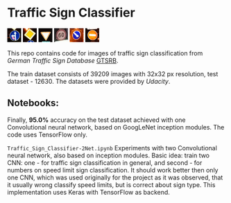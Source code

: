# Traffic Sign Classifier

![image 1](new_images/1.jpg) ![image 2](new_images/2.jpg) ![image 3](new_images/3.jpg) ![image 8](new_images/8.jpg) ![image 10](new_images/10.jpg) ![image 11](new_images/11.jpg)

This repo contains code for images of traffic sign classification from *German Traffic Sign Database* [GTSRB](http://benchmark.ini.rub.de/?section=gtsrb&subsection=news). 

The train dataset consists of 39209 images with 32x32 px resolution, test dataset - 12630. The datasets were provided by *Udacity*.

## Notebooks:

Finally, **95.0%** accuracy on the test dataset achieved with one Convolutional neural network, based on GoogLeNet inception modules. The code uses TensorFlow only.

`Traffic_Sign_Classifier-2Net.ipynb` Experiments with two Convolutional neural network, also based on inception modules. Basic idea: train two CNN: one - for traffic sign classification in general, and second - for numbers on speed limit sign classification. It should work better then only one CNN, which was used originally for the project as it was observed, that it usually wrong classify speed limits, but is correct about sign type. This implementation uses Keras with TensorFlow as backend.
